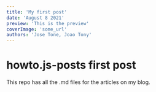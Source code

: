 ```yaml
---
title: 'My first post'
date: 'August 8 2021'
preview: 'This is the preview'
coverImage: 'some_url'
authors: 'Jose Tone, Joao Tony'
---
```


# howto.js-posts first post
This repo has all the .md files for the articles on my blog.
